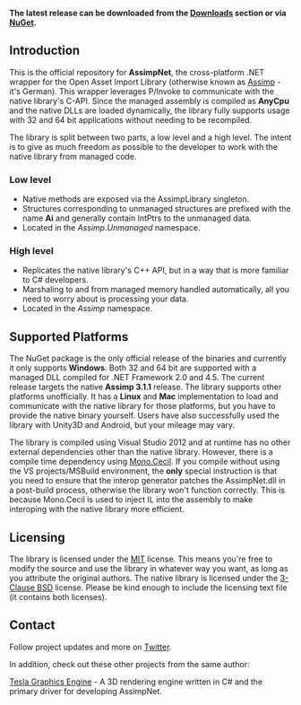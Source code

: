 **The latest release can be downloaded from the [Downloads](https://bitbucket.org/Starnick/assimpnet/downloads) section or via [NuGet](https://www.nuget.org/packages/AssimpNet/).**

## Introduction ##
This is the official repository for **AssimpNet**, the cross-platform .NET wrapper for the Open Asset Import Library (otherwise known as [Assimp](https://github.com/assimp/assimp) - it's German). This wrapper leverages P/Invoke to communicate with the native library's C-API. Since the managed assembly is compiled as **AnyCpu** and the native DLLs are loaded dynamically, the library fully supports usage with 32 and 64 bit applications without needing to be recompiled.

The library is split between two parts, a low level and a high level. The intent is to give as much freedom as possible to the developer to work with the native library from managed code.

### Low level ###

* Native methods are exposed via the AssimpLibrary singleton.
* Structures corresponding to unmanaged structures are prefixed with the name **Ai** and generally contain IntPtrs to the unmanaged data.
* Located in the *Assimp.Unmanaged* namespace.

### High level ###

* Replicates the native library's C++ API, but in a way that is more familiar to C# developers.
* Marshaling to and from managed memory handled automatically, all you need to worry about is processing your data.
* Located in the *Assimp* namespace.

## Supported Platforms ##

The NuGet package is the only official release of the binaries and currently it only supports **Windows**. Both 32 and 64 bit are supported with a managed DLL compiled for .NET Framework 2.0 and 4.5. The current release targets the native **Assimp 3.1.1** release. The library supports other platforms unofficially. It has a **Linux** and **Mac** implementation to load and communicate with the native library for those platforms, but you have to provide the native binary yourself. Users have also successfully used the library with Unity3D and Android, but your mileage may vary.

The library is compiled using Visual Studio 2012 and at runtime has no other external dependencies other than the native library. However, there is a compile time dependency using [Mono.Cecil](https://github.com/jbevain/cecil/). If you compile without using the VS projects/MSBuild environment, the **only** special instruction is that you need to ensure that the interop generator patches the AssimpNet.dll in a post-build process, otherwise the library won't function correctly. This is because Mono.Cecil is used to inject IL into the assembly to make interoping with the native library more efficient.

## Licensing ##

The library is licensed under the [MIT](https://opensource.org/licenses/MIT) license. This means you're free to modify the source and use the library in whatever way you want, as long as you attribute the original authors. The native library is licensed under the [3-Clause BSD](https://opensource.org/licenses/BSD-3-Clause) license. Please be kind enough to include the licensing text file (it contains both licenses).

## Contact ##

Follow project updates and more on [Twitter](https://twitter.com/Tesla3D/).

In addition, check out these other projects from the same author:

[Tesla Graphics Engine](https://bitbucket.org/Starnick/tesla3d) - A 3D rendering engine written in C# and the primary driver for developing AssimpNet.